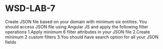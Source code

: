 # WSD-LAB-7
Create JSON file based on your domain with minimum six entities. You should access JSON file  using Angular JS and apply the following filter operations   1.Apply minimum 6 filter attributes in your JSON file 2.Create minimum 2 custom filters 3.You should have search option for all your JSON fields
